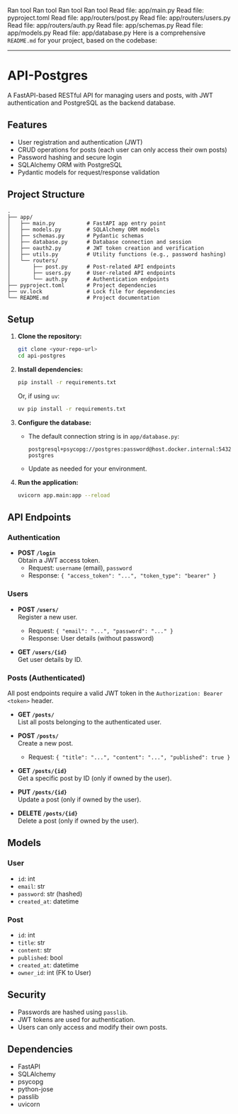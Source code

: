Ran tool
Ran tool
Ran tool
Ran tool
Read file: app/main.py
Read file: pyproject.toml
Read file: app/routers/post.py
Read file: app/routers/users.py
Read file: app/routers/auth.py
Read file: app/schemas.py
Read file: app/models.py
Read file: app/database.py
Here is a comprehensive `README.md` for your project, based on the codebase:

---

# API-Postgres

A FastAPI-based RESTful API for managing users and posts, with JWT authentication and PostgreSQL as the backend database.

## Features

- User registration and authentication (JWT)
- CRUD operations for posts (each user can only access their own posts)
- Password hashing and secure login
- SQLAlchemy ORM with PostgreSQL
- Pydantic models for request/response validation

## Project Structure

```
.
├── app/
│   ├── main.py          # FastAPI app entry point
│   ├── models.py        # SQLAlchemy ORM models
│   ├── schemas.py       # Pydantic schemas
│   ├── database.py      # Database connection and session
│   ├── oauth2.py        # JWT token creation and verification
│   ├── utils.py         # Utility functions (e.g., password hashing)
│   └── routers/
│       ├── post.py      # Post-related API endpoints
│       ├── users.py     # User-related API endpoints
│       └── auth.py      # Authentication endpoints
├── pyproject.toml       # Project dependencies
├── uv.lock              # Lock file for dependencies
└── README.md            # Project documentation
```

## Setup

1. **Clone the repository:**

   ```bash
   git clone <your-repo-url>
   cd api-postgres
   ```

2. **Install dependencies:**

   ```bash
   pip install -r requirements.txt
   ```

   Or, if using `uv`:

   ```bash
   uv pip install -r requirements.txt
   ```

3. **Configure the database:**

   - The default connection string is in `app/database.py`:
     ```
     postgresql+psycopg://postgres:password@host.docker.internal:5432/fastapi-postgres
     ```
   - Update as needed for your environment.

4. **Run the application:**
   ```bash
   uvicorn app.main:app --reload
   ```

## API Endpoints

### Authentication

- **POST `/login`**  
  Obtain a JWT access token.
  - Request: `username` (email), `password`
  - Response: `{ "access_token": "...", "token_type": "bearer" }`

### Users

- **POST `/users/`**  
  Register a new user.

  - Request: `{ "email": "...", "password": "..." }`
  - Response: User details (without password)

- **GET `/users/{id}`**  
  Get user details by ID.

### Posts (Authenticated)

All post endpoints require a valid JWT token in the `Authorization: Bearer <token>` header.

- **GET `/posts/`**  
  List all posts belonging to the authenticated user.

- **POST `/posts/`**  
  Create a new post.

  - Request: `{ "title": "...", "content": "...", "published": true }`

- **GET `/posts/{id}`**  
  Get a specific post by ID (only if owned by the user).

- **PUT `/posts/{id}`**  
  Update a post (only if owned by the user).

- **DELETE `/posts/{id}`**  
  Delete a post (only if owned by the user).

## Models

### User

- `id`: int
- `email`: str
- `password`: str (hashed)
- `created_at`: datetime

### Post

- `id`: int
- `title`: str
- `content`: str
- `published`: bool
- `created_at`: datetime
- `owner_id`: int (FK to User)

## Security

- Passwords are hashed using `passlib`.
- JWT tokens are used for authentication.
- Users can only access and modify their own posts.

## Dependencies

- FastAPI
- SQLAlchemy
- psycopg
- python-jose
- passlib
- uvicorn
